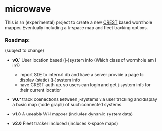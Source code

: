 # microwave

This is an (experimental) project to create a new [CREST](https://eveonline-third-party-documentation.readthedocs.io/en/latest/) based wormhole mapper. Eventually including a k-space map and fleet tracking options.

### Roadmap:
(subject to change)

* **v0.1** User location based (j-)system info (Which class of wormhole am I in?)
    * import SDE to internal db and have a server provide a page to display (static) (j-)system info
    * have CREST auth up, so users can login and get j-system info for their current location

* **v0.?** track connections between j-systems via user tracking and display a basic map (node graph) of such connected systems

* **v1.0** A useable WH mapper (includes dynamic system data)

* **v2.0** Fleet tracker included (includes k-space maps)

